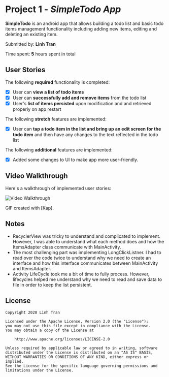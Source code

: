 # Project 1 - *SimpleTodo App*

**SimpleTodo** is an android app that allows building a todo list and basic todo items management functionality including adding new items, editing and deleting an existing item.

Submitted by: **Linh Tran**

Time spent: **5** hours spent in total

## User Stories

The following **required** functionality is completed:

* [x] User can **view a list of todo items**
* [x] User can **successfully add and remove items** from the todo list
* [x] User's **list of items persisted** upon modification and and retrieved properly on app restart

The following **stretch** features are implemented:

* [x] User can **tap a todo item in the list and bring up an edit screen for the todo item** and then have any changes to the text reflected in the todo list

The following **additional** features are implemented:

* [x] Added some changes to UI to make app more user-friendly.

## Video Walkthrough

Here's a walkthrough of implemented user stories:

<img src='https://i.imgur.com/Tkkwb2n.gif' title='Video Walkthrough' width='' alt='Video Walkthrough' />

GIF created with [Kap].

## Notes

* RecyclerView was tricky to understand and complicated to implement. However, I was able to understand what each method does and how the ItemsAdapter class communicate with MainActivity.
* The most challenging part was implementing LongClickListner. I had to read over the code twice to understand why we need to create an interface and how this interface communicates between MainActivity and ItemsAdapter. 
* Activity LifeCycle took me a bit of time to fully process. However, lifecycles helped me understand why we need to read and save data to file in order to keep the list persistent. 

## License

    Copyright 2020 Linh Tran

    Licensed under the Apache License, Version 2.0 (the "License");
    you may not use this file except in compliance with the License.
    You may obtain a copy of the License at

        http://www.apache.org/licenses/LICENSE-2.0

    Unless required by applicable law or agreed to in writing, software
    distributed under the License is distributed on an "AS IS" BASIS,
    WITHOUT WARRANTIES OR CONDITIONS OF ANY KIND, either express or implied.
    See the License for the specific language governing permissions and
    limitations under the License.
